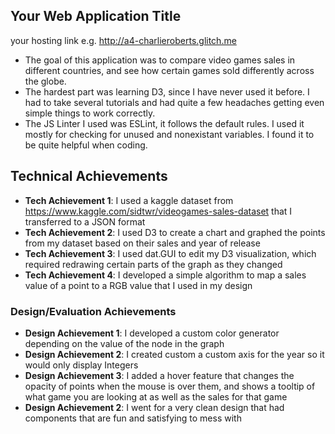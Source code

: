 ## Your Web Application Title

your hosting link e.g. http://a4-charlieroberts.glitch.me

- The goal of this application was to compare video games sales in different countries, and see how certain games sold differently across the globe.
- The hardest part was learning D3, since I have never used it before. I had to take several tutorials and had quite a few headaches getting even simple things to work correctly.
- The JS Linter I used was ESLint, it follows the default rules. I used it mostly for checking for unused and nonexistant variables. I found it to be quite helpful when coding.

## Technical Achievements
- **Tech Achievement 1**: I used a kaggle dataset from https://www.kaggle.com/sidtwr/videogames-sales-dataset that I transferred to a JSON format
- **Tech Achievement 2**: I used D3 to create a chart and graphed the points from my dataset based on their sales and year of release
- **Tech Achievement 3**: I used dat.GUI to edit my D3 visualization, which required redrawing certain parts of the graph as they changed
- **Tech Achievement 4**: I developed a simple algorithm to map a sales value of a point to a RGB value that I used in my design

### Design/Evaluation Achievements
- **Design Achievement 1**: I developed a custom color generator depending on the value of the node in the graph
- **Design Achievement 2**: I created custom a custom axis for the year so it would only display Integers
- **Design Achievement 3**: I added a hover feature that changes the opacity of points when the mouse is over them, and shows a tooltip of what game you are looking at as well as the sales for that game
- **Design Achievement 2**: I went for a very clean design that had components that are fun and satisfying to mess with

